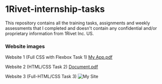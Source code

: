 # 1Rivet-internship-tasks

This repository contains all the training tasks, assignments and weekly assessments that I completed and doesn't contain any confidential and/or proprietary information from 1Rivet Inc. US.


### Website images
Website 1 (Full CSS with Flexbox Task 1)
[My App.pdf](https://github.com/vyom1611/1Rivet-internship-tasks/files/9355005/My.App.pdf)


Website 2 (HTML/CSS Task 2)
[Document.pdf](https://github.com/vyom1611/1Rivet-internship-tasks/files/9355004/Document.pdf)


Website 3 (Full-HTML/CSS Task 3)
![My Site](https://user-images.githubusercontent.com/93402393/184994824-ce18f718-c18c-416b-b110-af417163d0f0.png)
